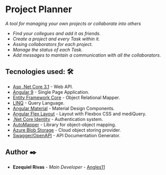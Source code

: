 # Project Planner
_A tool for managing your own projects or collaborate into others_
 * _Find your collegues and add it as friends._
 * _Create a project and every Task within it._
 * _Assing collaborators for each project._
 * _Manage the status of each Task._
 * _Add messages to mantain a communication with all the collaborators._
 
 ## Tecnologies used: 🛠️
 
* [Asp .Net Core 3.1](https://docs.microsoft.com/en-us/aspnet/core/?view=aspnetcore-3.1) - Web API.
* [Angular 9](https://angular.io/) - Single Page Application.
* [Entity Framework Core](https://docs.microsoft.com/en-us/ef/core/) - Object Relational Mapper.
* [LINQ](https://docs.microsoft.com/en-us/dotnet/csharp/programming-guide/concepts/linq/) - Query Language.
* [Angular Material](https://material.angular.io/) - Material Design Components.
* [Angular Flex Layout](https://github.com/angular/flex-layout) - Layout with Flexbox CSS and mediQuery.
* [.Net Core Identity](https://docs.microsoft.com/en-us/aspnet/core/security/authentication/?view=aspnetcore-3.1) - Authentication system.
* [AutoMapper](https://github.com/AutoMapper/AutoMapper) - Library for object-object mapping.
* [Azure Blob Storage](https://azure.microsoft.com/en-us/services/storage/blobs/) - Cloud object storing provider.
* [Swagger/OpenAPI](https://swagger.io/docs/specification/about/) - API Documentation Generator.

## Author ✒️
* **Ezequiel Rivas** - *Main Developer* - [Angles11](https://github.com/angles11)
